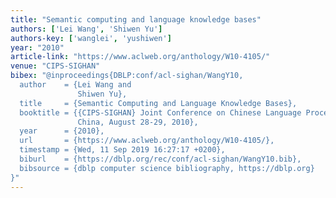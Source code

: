 ```yaml
---
title: "Semantic computing and language knowledge bases"
authors: ['Lei Wang', 'Shiwen Yu']
authors-key: ['wanglei', 'yushiwen']
year: "2010"
article-link: "https://www.aclweb.org/anthology/W10-4105/"
venue: "CIPS-SIGHAN"
bibex: "@inproceedings{DBLP:conf/acl-sighan/WangY10,
  author    = {Lei Wang and
               Shiwen Yu},
  title     = {Semantic Computing and Language Knowledge Bases},
  booktitle = {{CIPS-SIGHAN} Joint Conference on Chinese Language Processing, Beijing,
               China, August 28-29, 2010},
  year      = {2010},
  url       = {https://www.aclweb.org/anthology/W10-4105/},
  timestamp = {Wed, 11 Sep 2019 16:27:17 +0200},
  biburl    = {https://dblp.org/rec/conf/acl-sighan/WangY10.bib},
  bibsource = {dblp computer science bibliography, https://dblp.org}
}"
---
```

